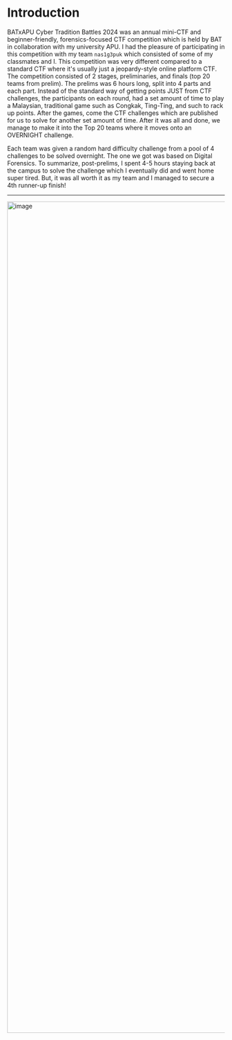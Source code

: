 # Introduction
BATxAPU Cyber Tradition Battles 2024 was an annual mini-CTF and beginner-friendly, forensics-focused CTF competition which is held by BAT in collaboration with my university APU. I had the pleasure of participating
in this competition with my team `nas1g3puk` which consisted of some of my classmates and I. This competition was very different compared to a standard CTF where it's usually just a jeopardy-style online platform CTF.
The competition consisted of 2 stages, preliminaries, and finals (top 20 teams from prelim). The prelims was 6 hours long, split into 4 parts and each part. Instead of the standard way of getting points JUST
from CTF challenges, the participants on each round, had a set amount of time to play a Malaysian, traditional game such as Congkak, Ting-Ting, and such to rack up points. After the games, come the CTF challenges
which are published for us to solve for another set amount of time. After it was all and done, we manage to make it into the Top 20 teams where it moves onto an OVERNIGHT challenge.

Each team was given a random hard difficulty challenge from a pool of 4 challenges to be solved overnight. The one we got was based on Digital Forensics. To summarize, post-prelims, I spent 4-5 hours staying back
at the campus to solve the challenge which I eventually did and went home super tired. But, it was all worth it as my team and I managed to secure a 4th runner-up finish! 

---

<img width="2560" height="1920" alt="image" src="https://github.com/user-attachments/assets/4a01b443-c18d-4020-b2ea-c258b4dca780" />
